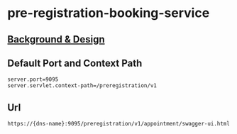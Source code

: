 # pre-registration-booking-service

## [Background & Design](https://github.com/mosip/pre-registration/pre-registration-booking-service.md)

## Default Port and Context Path
```
server.port=9095
server.servlet.context-path=/preregistration/v1
```
## Url 
```https://{dns-name}:9095/preregistration/v1/appointment/swagger-ui.html```
